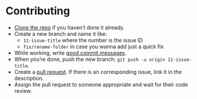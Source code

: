 # Contributing

* [Clone the repo](https://github.com/actum/gulp-dev-stack) if you haven’t done it already.
* Create a new branch and name it like:
    * `11-issue-title` where the number is the issue ID
    * `fix/rename-folder` in case you wanna add just a quick fix
* While working, write [good commit messages](http://tbaggery.com/2008/04/19/a-note-about-git-commit-messages.html).
* When you’re done, push the new branch: `git push -u origin 11-issue-title`.
* Create a [pull request](https://github.com/actum/gulp-dev-stack/pulls). If there is an corresponding issue, link it in the description.
* Assign the pull request to someone appropriate and wait for their code review.
